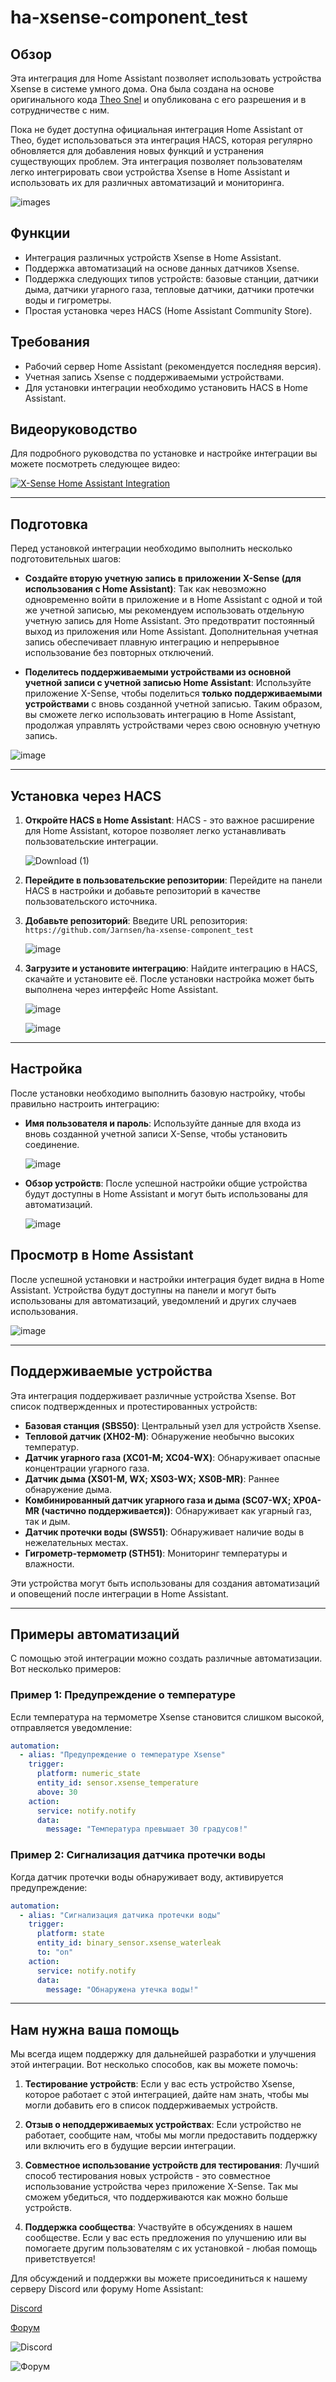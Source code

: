 # ha-xsense-component_test

## Обзор
Эта интеграция для Home Assistant позволяет использовать устройства Xsense в системе умного дома. Она была создана на основе оригинального кода [Theo Snel](https://github.com/theosnel/homeassistant-core/tree/xsense/homeassistant/components/xsense) и опубликована с его разрешения и в сотрудничестве с ним.

Пока не будет доступна официальная интеграция Home Assistant от Theo, будет использоваться эта интеграция HACS, которая регулярно обновляется для добавления новых функций и устранения существующих проблем. Эта интеграция позволяет пользователям легко интегрировать свои устройства Xsense в Home Assistant и использовать их для различных автоматизаций и мониторинга.

![images](https://github.com/Elwinmage/ha-xsense-component/assets/15807572/c49a97f2-5e10-4129-82bc-1d647adc0895)

## Функции
- Интеграция различных устройств Xsense в Home Assistant.
- Поддержка автоматизаций на основе данных датчиков Xsense.
- Поддержка следующих типов устройств: базовые станции, датчики дыма, датчики угарного газа, тепловые датчики, датчики протечки воды и гигрометры.
- Простая установка через HACS (Home Assistant Community Store).

## Требования
- Рабочий сервер Home Assistant (рекомендуется последняя версия).
- Учетная запись Xsense с поддерживаемыми устройствами.
- Для установки интеграции необходимо установить HACS в Home Assistant.

## Видеоруководство
Для подробного руководства по установке и настройке интеграции вы можете посмотреть следующее видео:

[![X-Sense Home Assistant Integration](https://img.youtube.com/vi/3CCKK-qX-YA/0.jpg)](https://www.youtube.com/watch?v=3CCKK-qX-YA)

____________________________________________________________

## Подготовка
Перед установкой интеграции необходимо выполнить несколько подготовительных шагов:

- **Создайте вторую учетную запись в приложении X-Sense (для использования с Home Assistant)**: Так как невозможно одновременно войти в приложение и в Home Assistant с одной и той же учетной записью, мы рекомендуем использовать отдельную учетную запись для Home Assistant. Это предотвратит постоянный выход из приложения или Home Assistant. Дополнительная учетная запись обеспечивает плавную интеграцию и непрерывное использование без повторных отключений.

- **Поделитесь поддерживаемыми устройствами из основной учетной записи с учетной записью Home Assistant**: Используйте приложение X-Sense, чтобы поделиться **только поддерживаемыми устройствами** с вновь созданной учетной записью. Таким образом, вы сможете легко использовать интеграцию в Home Assistant, продолжая управлять устройствами через свою основную учетную запись.

![image](https://github.com/Elwinmage/ha-xsense-component/assets/15807572/9cc18693-5f37-49c5-a67d-22602fa7eef5)

____________________________________________________________

## Установка через HACS
1. **Откройте HACS в Home Assistant**:
   HACS - это важное расширение для Home Assistant, которое позволяет легко устанавливать пользовательские интеграции.

   ![Download (1)](https://github.com/Elwinmage/ha-xsense-component/assets/15807572/3220c686-f53f-4766-9523-e3272a6ff104)

2. **Перейдите в пользовательские репозитории**:
   Перейдите на панели HACS в настройки и добавьте репозиторий в качестве пользовательского источника.

3. **Добавьте репозиторий**:
   Введите URL репозитория: `https://github.com/Jarnsen/ha-xsense-component_test`

   ![image](https://github.com/Elwinmage/ha-xsense-component/assets/15807572/48c23cf0-a212-4889-8d08-f995ff2fd5d7)

4. **Загрузите и установите интеграцию**:
   Найдите интеграцию в HACS, скачайте и установите её. После установки настройка может быть выполнена через интерфейс Home Assistant.

   ![image](https://github.com/Elwinmage/ha-xsense-component/assets/15807572/5bd2d567-6568-47c5-a45e-6af7228ff30e)
   
   ![image](https://github.com/Elwinmage/ha-xsense-component/assets/15807572/33cd7bfa-eec2-44f5-af30-4f21269f0081)

____________________________________________________________

## Настройка
После установки необходимо выполнить базовую настройку, чтобы правильно настроить интеграцию:
- **Имя пользователя и пароль**: Используйте данные для входа из вновь созданной учетной записи X-Sense, чтобы установить соединение.

    ![image](https://github.com/Elwinmage/ha-xsense-component/assets/15807572/48c5e923-a6a0-4a47-8f26-8ef3954ea34b)
  
- **Обзор устройств**: После успешной настройки общие устройства будут доступны в Home Assistant и могут быть использованы для автоматизаций.

    ![image](https://github.com/Elwinmage/ha-xsense-component/assets/15807572/42b33b6b-ecd9-45f6-99fc-314a0abd9bbe)
## Просмотр в Home Assistant
После успешной установки и настройки интеграция будет видна в Home Assistant. Устройства будут доступны на панели и могут быть использованы для автоматизаций, уведомлений и других случаев использования.

![image](https://github.com/Elwinmage/ha-xsense-component/assets/15807572/50bbafde-c94b-445e-9aa3-9c33d5f151d6)

____________________________________________________________

## Поддерживаемые устройства
Эта интеграция поддерживает различные устройства Xsense. Вот список подтвержденных и протестированных устройств:
- **Базовая станция (SBS50)**: Центральный узел для устройств Xsense.
- **Тепловой датчик (XH02-M)**: Обнаружение необычно высоких температур.
- **Датчик угарного газа (XC01-M; XC04-WX)**: Обнаруживает опасные концентрации угарного газа.
- **Датчик дыма (XS01-M, WX; XS03-WX; XS0B-MR)**: Раннее обнаружение дыма.
- **Комбинированный датчик угарного газа и дыма (SC07-WX; XP0A-MR (частично поддерживается))**: Обнаруживает как угарный газ, так и дым.
- **Датчик протечки воды (SWS51)**: Обнаруживает наличие воды в нежелательных местах.
- **Гигрометр-термометр (STH51)**: Мониторинг температуры и влажности.

Эти устройства могут быть использованы для создания автоматизаций и оповещений после интеграции в Home Assistant.

____________________________________________________________

## Примеры автоматизаций
С помощью этой интеграции можно создать различные автоматизации. Вот несколько примеров:

### Пример 1: Предупреждение о температуре
Если температура на термометре Xsense становится слишком высокой, отправляется уведомление:

```yaml
automation:
  - alias: "Предупреждение о температуре Xsense"
    trigger:
      platform: numeric_state
      entity_id: sensor.xsense_temperature
      above: 30
    action:
      service: notify.notify
      data:
        message: "Температура превышает 30 градусов!"
```

### Пример 2: Сигнализация датчика протечки воды
Когда датчик протечки воды обнаруживает воду, активируется предупреждение:

```yaml
automation:
  - alias: "Сигнализация датчика протечки воды"
    trigger:
      platform: state
      entity_id: binary_sensor.xsense_waterleak
      to: "on"
    action:
      service: notify.notify
      data:
        message: "Обнаружена утечка воды!"
```

____________________________________________________________

## Нам нужна ваша помощь
Мы всегда ищем поддержку для дальнейшей разработки и улучшения этой интеграции. Вот несколько способов, как вы можете помочь:

1. **Тестирование устройств**: Если у вас есть устройство Xsense, которое работает с этой интеграцией, дайте нам знать, чтобы мы могли добавить его в список поддерживаемых устройств.

2. **Отзыв о неподдерживаемых устройствах**: Если устройство не работает, сообщите нам, чтобы мы могли предоставить поддержку или включить его в будущие версии интеграции.

3. **Совместное использование устройств для тестирования**: Лучший способ тестирования новых устройств - это совместное использование устройства через приложение X-Sense. Так мы сможем убедиться, что поддерживаются как можно больше устройств.

4. **Поддержка сообщества**: Участвуйте в обсуждениях в нашем сообществе. Если у вас есть предложения по улучшению или вы помогаете другим пользователям с их установкой - любая помощь приветствуется!

Для обсуждений и поддержки вы можете присоединиться к нашему серверу Discord или форуму Home Assistant:

[Discord](https://discord.gg/5phHHgGb3V)

[Форум](https://community.home-assistant.io/t/x-sense-security-is-it-possible-to-create-an-integration/534119/110)

![Discord](https://github.com/Elwinmage/ha-xsense-component/assets/15807572/42b33b6b-ecd9-45f6-99fc-314a0abd9bbe)

![Форум](https://github.com/Elwinmage/ha-xsense-component/assets/15807572/2d271b78-39d9-4bbd-837d-8593cf1933bd)
